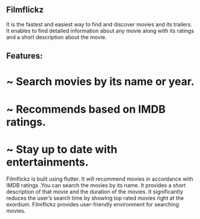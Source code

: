 ## Filmflickz 

It is the fastest and easiest way to find and discover movies and its trailers. It
enables to find detailed information about any movie along with its ratings and a short
description about the movie. 


## Features:

# ~ Search movies by its name or year.
# ~ Recommends based on IMDB ratings.
# ~ Stay up to date with entertainments.


Filmflickz is built using flutter. It will recommend movies in accordance with IMDB
ratings .You can search the movies by its name. It provides a short description of that
movie and the duration of the movies. It significantly reduces the user’s search time
by showing top rated movies right at the exordium. Filmflickz provides user-friendly
environment for searching movies.